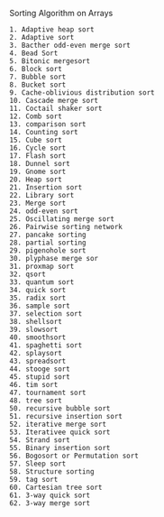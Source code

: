 Sorting Algorithm on Arrays

    1. Adaptive heap sort
    2. Adaptive sort
    3. Bacther odd-even merge sort
    4. Bead Sort
    5. Bitonic mergesort
    6. Block sort
    7. Bubble sort
    8. Bucket sort
    9. Cache-oblivious distribution sort
    10. Cascade merge sort
    11. Coctail shaker sort
    12. Comb sort
    13. comparison sort
    14. Counting sort
    15. Cube sort
    16. Cycle sort
    17. Flash sort
    18. Dunnel sort
    19. Gnome sort
    20. Heap sort
    21. Insertion sort
    22. Library sort
    23. Merge sort
    24. odd-even sort
    25. Oscillating merge sort
    26. Pairwise sorting network
    27. pancake sorting
    28. partial sorting
    29. pigenohole sort
    30. plyphase merge sor
    31. proxmap sort
    32. qsort
    33. quantum sort
    34. quick sort
    35. radix sort
    36. sample sort
    37. selection sort
    38. shellsort
    39. slowsort
    40. smoothsort
    41. spaghetti sort
    42. splaysort
    43. spreadsort
    44. stooge sort
    45. stupid sort
    46. tim sort
    47. tournament sort
    48. tree sort
    50. recursive bubble sort
    51. recursive insertion sort
    52. iterative merge sort
    53. Iterativee quick sort
    54. Strand sort
    55. Binary insertion sort
    56. Bogosort or Permutation sort
    57. Sleep sort
    58. Structure sorting
    59. tag sort
    60. Cartesian tree sort
    61. 3-way quick sort
    62. 3-way merge sort
    
    
    
    
    
    

